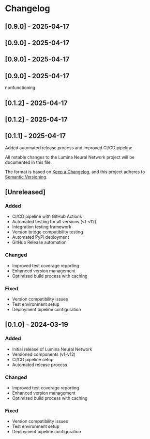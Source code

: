 # Changelog

## [0.9.0] - 2025-04-17




## [0.9.0] - 2025-04-17




## [0.9.0] - 2025-04-17




## [0.9.0] - 2025-04-17

nonfunctioning


## [0.1.2] - 2025-04-17




## [0.1.2] - 2025-04-17




## [0.1.1] - 2025-04-17

Added automated release process and improved CI/CD pipeline


All notable changes to the Lumina Neural Network project will be documented in this file.

The format is based on [Keep a Changelog](https://keepachangelog.com/en/1.0.0/),
and this project adheres to [Semantic Versioning](https://semver.org/spec/v2.0.0.html).

## [Unreleased]

### Added
- CI/CD pipeline with GitHub Actions
- Automated testing for all versions (v1-v12)
- Integration testing framework
- Version bridge compatibility testing
- Automated PyPI deployment
- GitHub Release automation

### Changed
- Improved test coverage reporting
- Enhanced version management
- Optimized build process with caching

### Fixed
- Version compatibility issues
- Test environment setup
- Deployment pipeline configuration

## [0.1.0] - 2024-03-19

### Added
- Initial release of Lumina Neural Network
- Versioned components (v1-v12)
- CI/CD pipeline setup
- Automated release process

### Changed
- Improved test coverage reporting
- Enhanced version management
- Optimized build process with caching

### Fixed
- Version compatibility issues
- Test environment setup
- Deployment pipeline configuration 